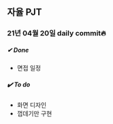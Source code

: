 ## 자율 PJT
### 21년 04월 20일 daily commit🔥

##### ✔ ️Done <br>
* 면접 일정

##### ✔️ To do <br>
* 화면 디자인
* 껍데기만 구현 
